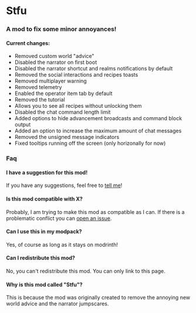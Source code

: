 # Stfu
### A mod to fix some minor annoyances!

#### Current changes:
* Removed custom world "advice"
* Disabled the narrator on first boot
* Disabled the narrator shortcut and realms notifications by default
* Removed the social interactions and recipes toasts
* Removed multiplayer warning
* Removed telemetry
* Enabled the operator item tab by default
* Removed the tutorial
* Allows you to see all recipes without unlocking them
* Disabled the chat command length limit
* Added options to hide advancement broadcasts and command block output
* Added an option to increase the maximum amount of chat messages
* Removed the unsigned message indicators
* Fixed tooltips running off the screen (only horizonally for now)

### Faq
#### I have a suggestion for this mod!
If you have any suggestions, feel free to [tell me](https://github.com/ItsFelix5/Stfu/issues/new?&labels=Feature&template=feature_request.md&title=%5BSUGGESTION%5D+)!
#### Is this mod compatible with X?
Probably, I am trying to make this mod as compatible as I can. If there is a problematic conflict you can 
[open an issue](https://github.com/ItsFelix5/Stfu/issues/new?labels=Incompatibility&template=bug_report.md&title=%5BINCOMPATIBILITY%5D+).
#### Can I use this in my modpack?
Yes, of course as long as it stays on modrinth!
#### Can I redistribute this mod?
No, you can't redistribute this mod. You can only link to this page.
#### Why is this mod called "Stfu"?
This is because the mod was originally created to remove the annoying new world advice and the narrator jumpscares.